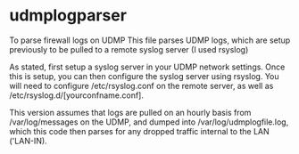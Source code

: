 # udmplogparser
To parse firewall logs on UDMP
This file parses UDMP logs, which are setup previously to be pulled to a remote syslog server (I used rsyslog)

As stated, first setup a syslog server in your UDMP network settings. Once this is setup, you can then configure
the syslog server using rsyslog. You will need to configure /etc/rsyslog.conf on the remote server, as well as /etc/rsyslog.d/[yourconfname.conf].

This version assumes that logs are pulled on an hourly basis from /var/log/messages on the UDMP, and dumped into /var/log/udmplogfile.log, which this
code then parses for any dropped traffic internal to the LAN ('LAN-IN).
